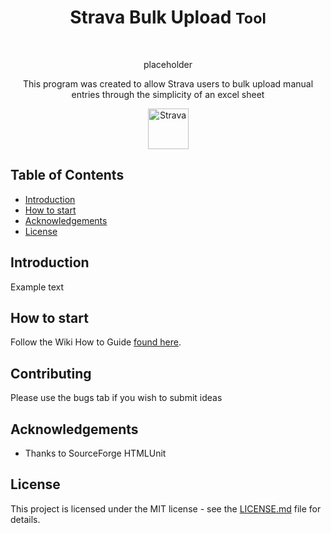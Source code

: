 <h1 align="center"> Strava Bulk Upload <small>Tool</small> </h1> <br>
<p align="center">
    placeholder
</p>

<p align="center">
  This program was created to allow Strava users to bulk upload manual entries through the simplicity of an excel sheet
</p>

<p align="center">
  <a href="http://strava.com/">
    <img alt="Strava" title="Strava" src="http://road.cc/sites/default/files/styles/main_width/public/strava-logo-2016.png?itok=J211muWN" height="65">  
  </a>
</p>

## Table of Contents

- [Introduction](#introduction)
- [How to start](#how-to-start)
- [Acknowledgements](#acknowledgements)
- [License](#license)

## Introduction
Example text

## How to start
Follow the Wiki How to Guide [found here](https://github.com/j10max-git/Strava-Bulk-Upload/wiki).

## Contributing
Please use the bugs tab if you wish to submit ideas

## Acknowledgements
- Thanks to SourceForge HTMLUnit

## License
This project is licensed under the MIT license - see the [LICENSE.md](LICENSE.md) file for details.
